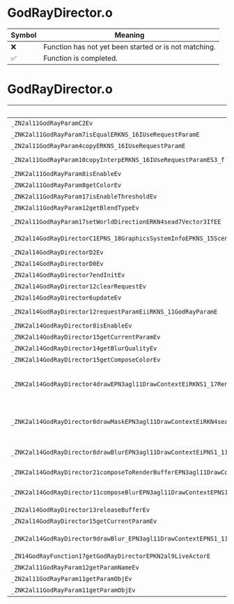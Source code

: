 # GodRayDirector.o
| Symbol | Meaning 
| ------------- | ------------- 
| :x: | Function has not yet been started or is not matching. 
| :white_check_mark: | Function is completed. 


# GodRayDirector.o
| Symbol (Demangled) | Symbol (Mangled) | Decompiled? |
| ------------- |  ------------- | ------------- |
| `_ZN2al11GodRayParamC2Ev` | `al::GodRayParam::GodRayParam(void)` | :white_check_mark: |
| `_ZNK2al11GodRayParam7isEqualERKNS_16IUseRequestParamE` | `al::GodRayParam::isEqual(al::IUseRequestParam const&)const` | :white_check_mark: |
| `_ZN2al11GodRayParam4copyERKNS_16IUseRequestParamE` | `al::GodRayParam::copy(al::IUseRequestParam const&)` | :white_check_mark: |
| `_ZN2al11GodRayParam10copyInterpERKNS_16IUseRequestParamES3_f` | `al::GodRayParam::copyInterp(al::IUseRequestParam const&,al::IUseRequestParam const&,float)` | :white_check_mark: |
| `_ZNK2al11GodRayParam8isEnableEv` | `al::GodRayParam::isEnable(void)const` | :white_check_mark: |
| `_ZNK2al11GodRayParam8getColorEv` | `al::GodRayParam::getColor(void)const` | :white_check_mark: |
| `_ZNK2al11GodRayParam17isEnableThresholdEv` | `al::GodRayParam::isEnableThreshold(void)const` | :white_check_mark: |
| `_ZNK2al11GodRayParam12getBlendTypeEv` | `al::GodRayParam::getBlendType(void)const` | :white_check_mark: |
| `_ZN2al11GodRayParam17setWorldDirectionERKN4sead7Vector3IfEE` | `al::GodRayParam::setWorldDirection(sead::Vector3<float> const&)` | :white_check_mark: |
| `_ZN2al14GodRayDirectorC1EPNS_18GraphicsSystemInfoEPKNS_15SceneCameraInfoE` | `al::GodRayDirector::GodRayDirector(al::GraphicsSystemInfo *,al::SceneCameraInfo const*)` | :white_check_mark: |
| `_ZN2al14GodRayDirectorD2Ev` | `al::GodRayDirector::~GodRayDirector()` | :white_check_mark: |
| `_ZN2al14GodRayDirectorD0Ev` | `al::GodRayDirector::~GodRayDirector()` | :white_check_mark: |
| `_ZN2al14GodRayDirector7endInitEv` | `al::GodRayDirector::endInit(void)` | :white_check_mark: |
| `_ZN2al14GodRayDirector12clearRequestEv` | `al::GodRayDirector::clearRequest(void)` | :white_check_mark: |
| `_ZN2al14GodRayDirector6updateEv` | `al::GodRayDirector::update(void)` | :white_check_mark: |
| `_ZN2al14GodRayDirector12requestParamEiiRKNS_11GodRayParamE` | `al::GodRayDirector::requestParam(int,int,al::GodRayParam const&)` | :white_check_mark: |
| `_ZNK2al14GodRayDirector8isEnableEv` | `al::GodRayDirector::isEnable(void)const` | :white_check_mark: |
| `_ZNK2al14GodRayDirector15getCurrentParamEv` | `al::GodRayDirector::getCurrentParam(void)const` | :white_check_mark: |
| `_ZNK2al14GodRayDirector14getBlurQualityEv` | `al::GodRayDirector::getBlurQuality(void)const` | :white_check_mark: |
| `_ZNK2al14GodRayDirector15getComposeColorEv` | `al::GodRayDirector::getComposeColor(void)const` | :white_check_mark: |
| `_ZNK2al14GodRayDirector4drawEPN3agl11DrawContextEiRKNS1_17RenderTargetDepthERKNS1_11TextureDataERKN4sead8Matrix34IfEERKNSA_8Matrix44IfEEPKNS_14SimpleModelEnvEPNS_15ExecuteDirectorE` | `al::GodRayDirector::draw(agl::DrawContext *,int,agl::RenderTargetDepth const&,agl::TextureData const&,sead::Matrix34<float> const&,sead::Matrix44<float> const&,al::SimpleModelEnv const*,al::ExecuteDirector *)const` | :white_check_mark: |
| `_ZNK2al14GodRayDirector8drawMaskEPN3agl11DrawContextEiRKN4sead7Vector2IfEERKNS1_11TextureDataESB_PS9_PKNS_14SimpleModelEnvEPNS_15ExecuteDirectorE` | `al::GodRayDirector::drawMask(agl::DrawContext *,int,sead::Vector2<float> const&,agl::TextureData const&,agl::TextureData const&,agl::TextureData*,al::SimpleModelEnv const*,al::ExecuteDirector *)const` | :white_check_mark: |
| `_ZNK2al14GodRayDirector8drawBlurEPN3agl11DrawContextEiPNS1_11TextureDataEPKcRKN4sead7Vector2IfEEPKS4_` | `al::GodRayDirector::drawBlur(agl::DrawContext *,int,agl::TextureData *,char const*,sead::Vector2<float> const&,agl::TextureData const*)const` | :white_check_mark: |
| `_ZNK2al14GodRayDirector21composeToRenderBufferEPN3agl11DrawContextEiRKNS1_12RenderBufferERKN4sead8ViewportE` | `al::GodRayDirector::composeToRenderBuffer(agl::DrawContext *,int,agl::RenderBuffer const&,sead::Viewport const&)const` | :white_check_mark: |
| `_ZNK2al14GodRayDirector11composeBlurEPN3agl11DrawContextEPNS1_11TextureDataERKNS1_12RenderBufferERKN4sead8ViewportE` | `al::GodRayDirector::composeBlur(agl::DrawContext *,agl::TextureData *,agl::RenderBuffer const&,sead::Viewport const&)const` | :white_check_mark: |
| `_ZN2al14GodRayDirector13releaseBufferEv` | `al::GodRayDirector::releaseBuffer(void)` | :white_check_mark: |
| `_ZN2al14GodRayDirector15getCurrentParamEv` | `al::GodRayDirector::getCurrentParam(void)` | :white_check_mark: |
| `_ZNK2al14GodRayDirector9drawBlur_EPN3agl11DrawContextEPNS1_11TextureDataERKS4_RKN4sead7Vector2IfEE` | `al::GodRayDirector::drawBlur_(agl::DrawContext *,agl::TextureData *,agl::TextureData const&,sead::Vector2<float> const&)const` | :white_check_mark: |
| `_ZN14GodRayFunction17getGodRayDirectorEPKN2al9LiveActorE` | `GodRayFunction::getGodRayDirector(al::LiveActor const*)` | :white_check_mark: |
| `_ZNK2al11GodRayParam12getParamNameEv` | `al::GodRayParam::getParamName(void)const` | :white_check_mark: |
| `_ZN2al11GodRayParam11getParamObjEv` | `al::GodRayParam::getParamObj(void)` | :white_check_mark: |
| `_ZNK2al11GodRayParam11getParamObjEv` | `al::GodRayParam::getParamObj(void)const` | :white_check_mark: |
